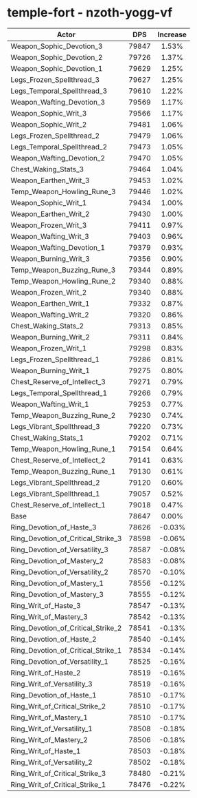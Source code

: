 # temple-fort - nzoth-yogg-vf
| Actor | DPS | Increase |
|---|:---:|:---:|
|Weapon_Sophic_Devotion_3|79847|1.53%|
|Weapon_Sophic_Devotion_2|79726|1.37%|
|Weapon_Sophic_Devotion_1|79629|1.25%|
|Legs_Frozen_Spellthread_3|79627|1.25%|
|Legs_Temporal_Spellthread_3|79610|1.22%|
|Weapon_Wafting_Devotion_3|79569|1.17%|
|Weapon_Sophic_Writ_3|79566|1.17%|
|Weapon_Sophic_Writ_2|79481|1.06%|
|Legs_Frozen_Spellthread_2|79479|1.06%|
|Legs_Temporal_Spellthread_2|79473|1.05%|
|Weapon_Wafting_Devotion_2|79470|1.05%|
|Chest_Waking_Stats_3|79464|1.04%|
|Weapon_Earthen_Writ_3|79453|1.02%|
|Temp_Weapon_Howling_Rune_3|79446|1.02%|
|Weapon_Sophic_Writ_1|79434|1.00%|
|Weapon_Earthen_Writ_2|79430|1.00%|
|Weapon_Frozen_Writ_3|79411|0.97%|
|Weapon_Wafting_Writ_3|79403|0.96%|
|Weapon_Wafting_Devotion_1|79379|0.93%|
|Weapon_Burning_Writ_3|79356|0.90%|
|Temp_Weapon_Buzzing_Rune_3|79344|0.89%|
|Temp_Weapon_Howling_Rune_2|79340|0.88%|
|Weapon_Frozen_Writ_2|79340|0.88%|
|Weapon_Earthen_Writ_1|79332|0.87%|
|Weapon_Wafting_Writ_2|79320|0.86%|
|Chest_Waking_Stats_2|79313|0.85%|
|Weapon_Burning_Writ_2|79311|0.84%|
|Weapon_Frozen_Writ_1|79298|0.83%|
|Legs_Frozen_Spellthread_1|79286|0.81%|
|Weapon_Burning_Writ_1|79275|0.80%|
|Chest_Reserve_of_Intellect_3|79271|0.79%|
|Legs_Temporal_Spellthread_1|79266|0.79%|
|Weapon_Wafting_Writ_1|79253|0.77%|
|Temp_Weapon_Buzzing_Rune_2|79230|0.74%|
|Legs_Vibrant_Spellthread_3|79220|0.73%|
|Chest_Waking_Stats_1|79202|0.71%|
|Temp_Weapon_Howling_Rune_1|79154|0.64%|
|Chest_Reserve_of_Intellect_2|79141|0.63%|
|Temp_Weapon_Buzzing_Rune_1|79130|0.61%|
|Legs_Vibrant_Spellthread_2|79120|0.60%|
|Legs_Vibrant_Spellthread_1|79057|0.52%|
|Chest_Reserve_of_Intellect_1|79018|0.47%|
|Base|78647|0.00%|
|Ring_Devotion_of_Haste_3|78626|-0.03%|
|Ring_Devotion_of_Critical_Strike_3|78598|-0.06%|
|Ring_Devotion_of_Versatility_3|78587|-0.08%|
|Ring_Devotion_of_Mastery_2|78583|-0.08%|
|Ring_Devotion_of_Versatility_2|78570|-0.10%|
|Ring_Devotion_of_Mastery_1|78556|-0.12%|
|Ring_Devotion_of_Mastery_3|78555|-0.12%|
|Ring_Writ_of_Haste_3|78547|-0.13%|
|Ring_Writ_of_Mastery_3|78542|-0.13%|
|Ring_Devotion_of_Critical_Strike_2|78541|-0.13%|
|Ring_Devotion_of_Haste_2|78540|-0.14%|
|Ring_Devotion_of_Critical_Strike_1|78534|-0.14%|
|Ring_Devotion_of_Versatility_1|78525|-0.16%|
|Ring_Writ_of_Haste_2|78519|-0.16%|
|Ring_Writ_of_Versatility_3|78519|-0.16%|
|Ring_Devotion_of_Haste_1|78510|-0.17%|
|Ring_Writ_of_Critical_Strike_2|78510|-0.17%|
|Ring_Writ_of_Mastery_1|78510|-0.17%|
|Ring_Writ_of_Versatility_1|78508|-0.18%|
|Ring_Writ_of_Mastery_2|78506|-0.18%|
|Ring_Writ_of_Haste_1|78503|-0.18%|
|Ring_Writ_of_Versatility_2|78502|-0.18%|
|Ring_Writ_of_Critical_Strike_3|78480|-0.21%|
|Ring_Writ_of_Critical_Strike_1|78476|-0.22%|

